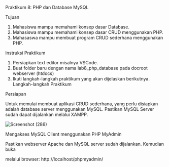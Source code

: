 Praktikum 8: PHP dan Database MySQL


Tujuan

1. Mahasiswa mampu memahami konsep dasar Database.
2. Mahasiswa mampu memahami konsep dasar CRUD menggunakan PHP.
3. Mahasaswa mampu membuat program CRUD sederhana menggunakan PHP.
   
Instruksi Praktikum

1. Persiapkan text editor misalnya VSCode.
2. Buat folder baru dengan nama lab8_php_database pada docroot webserver
(htdocs)
3. Ikuti langkah-langkah praktikum yang akan dijelaskan berikutnya.
Langkah-langkah Praktikum

Persiapan

Untuk memulai membuat aplikasi CRUD sederhana, yang perlu disiapkan adalah
database server menggunakan MySQL. Pastikan MySQL Server sudah dapat dijalankan
melalui XAMPP.

![Screenshot (286)](https://github.com/Hilmyramzy/lab8web/assets/115677769/38700bc1-f6f6-45b9-b35f-9b95336a6301)

Mengakses MySQL Client menggunakan PHP MyAdmin

Pastikan webserver Apache dan MySQL server sudah dijalankan. Kemudian buka

melalui browser: 
http://localhost/phpmyadmin/

